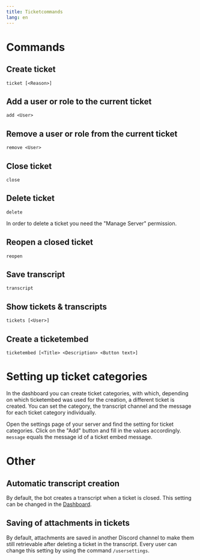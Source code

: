 ```yaml
---
title: Ticketcommands
lang: en
---
```


# Commands

## Create ticket

`ticket [<Reason>]`

## Add a user or role to the current ticket

`add <User>`

## Remove a user or role from the current ticket

`remove <User>`

## Close ticket

`close`

## Delete ticket

`delete`

In order to delete a ticket you need the "Manage Server" permission.

## Reopen a closed ticket

`reopen`

## Save transcript

`transcript`

## Show tickets & transcripts

`tickets [<User>]`

## Create a ticketembed

`ticketembed [<Title> <Description> <Button text>]`

# Setting up ticket categories

In the dashboard you can create ticket categories, with which, depending on which ticketembed was used for the creation, a different ticket is created.
You can set the category, the transcript channel and the message for each ticket category individually.

Open the settings page of your server and find the setting for ticket categories. Click on the "Add" button and fill in the values accordingly.
<code>message</code> equals the message id of a ticket embed message.

# Other
## Automatic transcript creation
By default, the bot creates a transcript when a ticket is closed. This setting can be changed in the [Dashboard](https://tomatenkuchen.eu/dashboard/settings/).

## Saving of attachments in tickets
By default, attachments are saved in another Discord channel to make them still retrievable after deleting a ticket in the transcript.
Every user can change this setting by using the command <code>/usersettings</code>.
